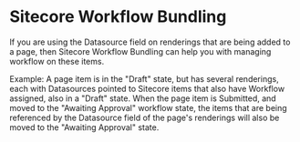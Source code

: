 # Sitecore Workflow Bundling

If you are using the Datasource field on renderings that are being added to a page, then Sitecore Workflow Bundling can help you with managing workflow on these items.

Example:
A page item is in the "Draft" state, but has several renderings, each with Datasources pointed to Sitecore items that also have Workflow assigned, also in a "Draft" state.  When the page item is Submitted, and moved to the "Awaiting Approval" workflow state, the items that are being referenced by the Datasource field of the page's renderings will also be moved to the "Awaiting Approval" state.
